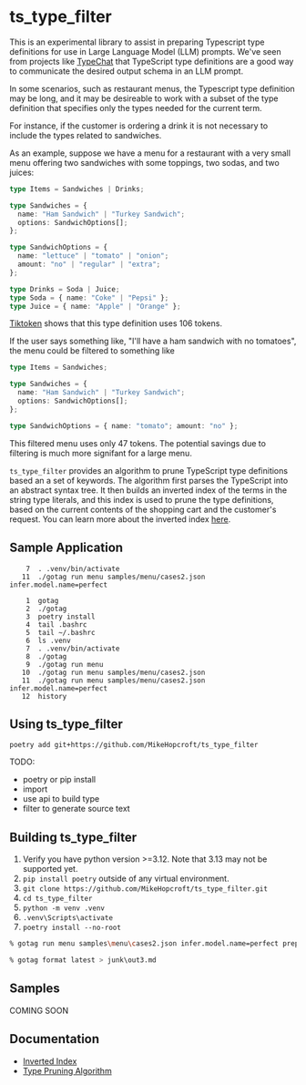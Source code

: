 # ts_type_filter

This is an experimental library to assist in preparing Typescript type definitions for use in Large Language Model (LLM) prompts.
We've seen from projects like [TypeChat](https://github.com/microsoft/TypeChat) that TypeScript type definitions are a good way to communicate the desired output schema in an LLM prompt.

In some scenarios, such as restaurant menus, the Typescript type definition may be long, and it may be desireable to work with a subset of the type definition that specifies only the types needed for the current term.

For instance, if the customer is ordering a drink it is not necessary to include the types related to sandwiches.

As an example, suppose we have a menu for a restaurant with a very small menu offering two sandwiches with some toppings, two sodas, and two juices:

~~~typescript
type Items = Sandwiches | Drinks;

type Sandwiches = {
  name: "Ham Sandwich" | "Turkey Sandwich";
  options: SandwichOptions[];
};

type SandwichOptions = {
  name: "lettuce" | "tomato" | "onion";
  amount: "no" | "regular" | "extra";
};

type Drinks = Soda | Juice;
type Soda = { name: "Coke" | "Pepsi" };
type Juice = { name: "Apple" | "Orange" };
~~~

[Tiktoken](https://tiktokenizer.vercel.app/) shows that this type definition uses 106 tokens.

If the user says something like, "I'll have a ham sandwich with no tomatoes", the menu could be filtered to something like

~~~typescript
type Items = Sandwiches;

type Sandwiches = {
  name: "Ham Sandwich" | "Turkey Sandwich";
  options: SandwichOptions[];
};

type SandwichOptions = { name: "tomato"; amount: "no" };
~~~

This filtered menu uses only 47 tokens. The potential savings due to filtering is much more signifant for a large menu.


`ts_type_filter` provides an algorithm to prune TypeScript type definitions based an a set of keywords. The algorithm first parses the TypeScript into an abstract syntax tree. It then builds an inverted index of the terms in the string type literals, and this index is used to prune the type definitions, based on the current contents of the shopping cart and the customer's request. You can learn more about the inverted index [here](./documentation/inverted-index.md).

## Sample Application

~~~
    7  . .venv/bin/activate
   11  ./gotag run menu samples/menu/cases2.json infer.model.name=perfect

    1  gotag
    2  ./gotag
    3  poetry install
    4  tail .bashrc
    5  tail ~/.bashrc
    6  ls .venv
    7  . .venv/bin/activate
    8  ./gotag
    9  ./gotag run menu 
   10  ./gotag run menu samples/menu/cases2.json
   11  ./gotag run menu samples/menu/cases2.json infer.model.name=perfect
   12  history
~~~

## Using ts_type_filter

~~~
poetry add git+https://github.com/MikeHopcroft/ts_type_filter
~~~

TODO:
  * poetry or pip install
  * import
  * use api to build type
  * filter to generate source text

## Building ts_type_filter

1. Verify you have python version >=3.12. Note that 3.13 may not be supported yet.
1. `pip install poetry` outside of any virtual environment.
2. `git clone https://github.com/MikeHopcroft/ts_type_filter.git`
3. `cd ts_type_filter`
4. `python -m venv .venv`
5. `.venv\Scripts\activate`
6. `poetry install --no-root`

~~~bash
% gotag run menu samples\menu\cases2.json infer.model.name=perfect prepare.compress=True

% gotag format latest > junk\out3.md
~~~

## Samples

COMING SOON

## Documentation

* [Inverted Index](./documentation/inverted-index.md)
* [Type Pruning Algorithm](./documentation/algorithm.md)
